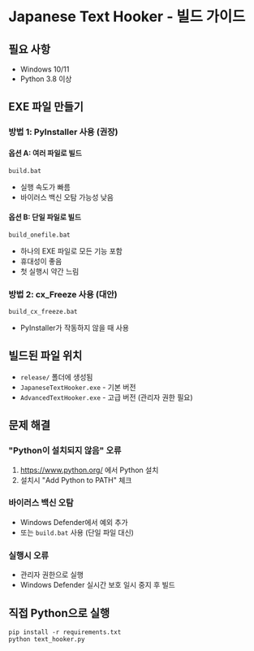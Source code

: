 # Japanese Text Hooker - 빌드 가이드

## 필요 사항
- Windows 10/11
- Python 3.8 이상

## EXE 파일 만들기

### 방법 1: PyInstaller 사용 (권장)

#### 옵션 A: 여러 파일로 빌드
```batch
build.bat
```
- 실행 속도가 빠름
- 바이러스 백신 오탐 가능성 낮음

#### 옵션 B: 단일 파일로 빌드
```batch
build_onefile.bat
```
- 하나의 EXE 파일로 모든 기능 포함
- 휴대성이 좋음
- 첫 실행시 약간 느림

### 방법 2: cx_Freeze 사용 (대안)
```batch
build_cx_freeze.bat
```
- PyInstaller가 작동하지 않을 때 사용

## 빌드된 파일 위치
- `release/` 폴더에 생성됨
- `JapaneseTextHooker.exe` - 기본 버전
- `AdvancedTextHooker.exe` - 고급 버전 (관리자 권한 필요)

## 문제 해결

### "Python이 설치되지 않음" 오류
1. https://www.python.org/ 에서 Python 설치
2. 설치시 "Add Python to PATH" 체크

### 바이러스 백신 오탐
- Windows Defender에서 예외 추가
- 또는 `build.bat` 사용 (단일 파일 대신)

### 실행시 오류
- 관리자 권한으로 실행
- Windows Defender 실시간 보호 일시 중지 후 빌드

## 직접 Python으로 실행
```batch
pip install -r requirements.txt
python text_hooker.py
```
